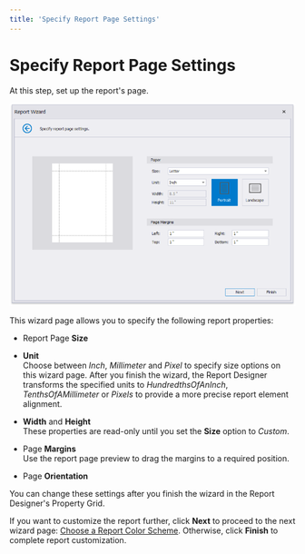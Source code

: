 ```yaml
---
title: 'Specify Report Page Settings'
---
```


# Specify Report Page Settings

At this step, set up the report's page.

![ReportWizard-SpecifyReportPageSettings](../../../../../../images/eurd-ReportWizard-SpecifyReportPageSettings.png)

This wizard page allows you to specify the following report properties:

- Report Page **Size**
- **Unit**  
    Choose between _Inch_, _Millimeter_ and _Pixel_ to specify size options on this wizard page. After you finish the wizard, the Report Designer transforms the specified units to _HundredthsOfAnInch_, _TenthsOfAMillimeter_ or _Pixels_ to provide a more precise report element alignment.
- **Width** and **Height**   
    These properties are read-only until you set the **Size** option to *Custom*.

- Page **Margins**   
    Use the report page preview to drag the margins to a required position.
- Page **Orientation** 

You can change these settings after you finish the wizard in the Report Designer's Property Grid.

If you want to customize the report further, click **Next** to proceed to the next wizard page: [Choose a Report Color Scheme](choose-a-report-color-scheme.md). Otherwise, click **Finish** to complete report customization.